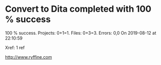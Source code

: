 # Convert to Dita  completed with 100 % success

100 % success. Projects: 0+1=1.  Files: 0+3=3. Errors: 0,0  On 2019-08-12 at 22:10:59

Xref: 1 ref



http://www.ryffine.com
